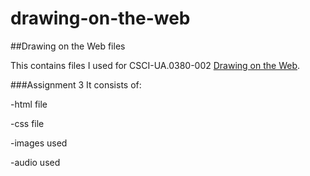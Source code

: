 drawing-on-the-web
==================

##Drawing on the Web files

This contains files I used for CSCI-UA.0380-002
 [Drawing on the Web](http://cs.nyu.edu/courses/spring14/CSCI-UA.0380-002/).

###Assignment 3
It consists of:

-html file

-css file

-images used

-audio used

